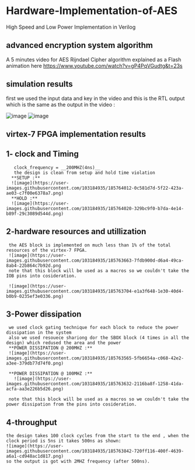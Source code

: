 # Hardware-Implementation-of-AES
High Speed and Low Power Implementation in Verilog

## advanced encryption system algorithm
A 5 minutes video for AES Rijndael Cipher algorithm explained as a Flash animation here
https://www.youtube.com/watch?v=gP4PqVGudtg&t=23s

## simulation results 
  first we used the input data and key in the video and this is the RTL output which is the same as the output in the video :
  
  ![image](https://user-images.githubusercontent.com/103184935/185762896-4f97a917-f77c-4a32-8933-dbcf82770c16.png)            ![image](https://user-images.githubusercontent.com/103184935/185762989-db2751ac-cb7d-45c1-915a-23dee7dcf411.png)

## virtex-7 FPGA implementation results
  ## 1- clock and Timing 
       clock_frequency = __200MHZ(4ns)__ 
       the design is clean from setup and hold time violation 
      **SETUP :** 
      ![image](https://user-images.githubusercontent.com/103184935/185764012-0c581d7d-5f22-423a-ae03-c7f00e6378a7.png)
      **HOLD :**
      ![image](https://user-images.githubusercontent.com/103184935/185764020-329bc9f0-b7da-4e14-b89f-29c3089d544d.png)

 
 ## 2-hardware resources and utillization 
     the AES block is implemented on much less than 1% of the total resources of the virtex-7 FPGA.
     ![image](https://user-images.githubusercontent.com/103184935/185763663-7fdb900d-d6a4-49ca-8ab4-22b864c7b92d.png
     note that this block will be used as a macros so we couldn't take the IOB pins into cosideration.
     
     ![image](https://user-images.githubusercontent.com/103184935/185763704-e1a3f648-1e30-40d4-b0b9-0235ef3e0336.png)

 
 ## 3-Power dissipation
     we used clock gating technique for each block to reduce the power dissipation in the system 
     also we used resouece shariong dor the SBOX block (4 times in all the design) which redused the area and the power
     **POWER DISSIPATION @ 200MHZ :**
     ![image](https://user-images.githubusercontent.com/103184935/185763565-5fb6654a-c068-42e2-a3ee-379db77d74f0.png)
     
     **POWER DISSIPATION @ 100MHZ :**
       ![image](https://user-images.githubusercontent.com/103184935/185763632-2116ba8f-1258-41da-acfa-aa3e226b5d26.png)

     note that this block will be used as a macros so we couldn't take the power dissipation from the pins into cosideration.
      

 ## 4-throughput 
    the design takes 100 clock cycles from the start to the end , when the clock period is 5ns it takes 500ns as shown:
    ![image](https://user-images.githubusercontent.com/103184935/185763842-720ff116-400f-4639-a6a1-cd948ac1d817.png)
    so the output is got with 2MHZ frequency (after 500ns). 
    
 


